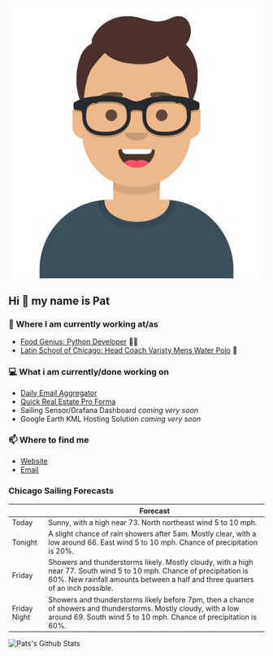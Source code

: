 [![Social banner for p-j-falconer](https://raw.githubusercontent.com/P-J-FALCONER/P-J-FALCONER/master/assets/avataaars.svg)](https://patfalconer.com/)
## Hi :wave: my name is Pat

### 💼 Where I am currently working at/as
- [Food Genius: Python Developer](https://getfoodgenius.com/) 🍔🐍
- [Latin School of Chicago: Head Coach Varisty Mens Water Polo](https://www.latinschool.org/) 🤽


### 💻 What i am currently/done working on
 - [Daily Email Aggregator](https://github.com/P-J-FALCONER/dott_daily_mail)
 - [Quick Real Estate Pro Forma](https://github.com/P-J-FALCONER/henry)
 - Sailing Sensor/Grafana Dashboard *coming very soon*
 - Google Earth KML Hosting Solution *coming very soon*

### 📫 Where to find me
 - [Website](https://patfalconer.com/)
 - [Email](mailto:patrick.j.falconer@gmail.com)


### Chicago Sailing Forecasts
|   | Forecast  |
|---|---|
| Today | Sunny, with a high near 73. North northeast wind 5 to 10 mph. |
| Tonight | A slight chance of rain showers after 5am. Mostly clear, with a low around 66. East wind 5 to 10 mph. Chance of precipitation is 20%. |
| Friday | Showers and thunderstorms likely. Mostly cloudy, with a high near 77. South wind 5 to 10 mph. Chance of precipitation is 60%. New rainfall amounts between a half and three quarters of an inch possible. |
| Friday Night | Showers and thunderstorms likely before 7pm, then a chance of showers and thunderstorms. Mostly cloudy, with a low around 69. South wind 5 to 10 mph. Chance of precipitation is 60%. |

![Pats's Github Stats](https://github-readme-stats.vercel.app/api?username=p-j-falconer&show_icons=true&theme=radical)
